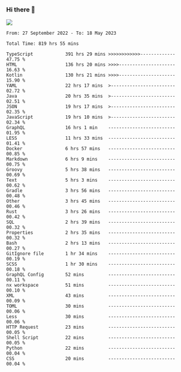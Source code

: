### Hi there 👋

<!--<a href="https://github.com/search?o=desc&q=author%3Abushiyi&s=committer-date&type=Commits">-->
<!--    <img align="center" height = "178" src="https://github-readme-stats.vercel.app/api?username=bushiyi&count_private=true&show_icons=true&theme=noctis_minimus&hide=contribs&include_all_commits=true" />-->
<!--</a>-->
<!--<a href="https://github.com/bushiyi?tab=repositories">-->
<!--    <img align="center" height = "178" src="https://github-readme-stats.vercel.app/api/top-langs/?username=bushiyi&count_private=true&theme=noctis_minimus" />-->
<!--</a>-->
 
<!-- [![Ashutosh's github activity graph](https://activity-graph.herokuapp.com/graph?username=bushiyi&theme=react&bg_color=1B2932&point=698B69&line=698B69)](https://github.com/ashutosh00710/github-readme-activity-graph)
 -->


![](https://raw.githubusercontent.com/bushiyi/bushiyi/master/assets/github-contribution-grid-snake.svg)

<!--START_SECTION:waka-->

```text
From: 27 September 2022 - To: 18 May 2023

Total Time: 819 hrs 55 mins

TypeScript            391 hrs 29 mins >>>>>>>>>>>>-------------   47.75 %
HTML                  136 hrs 20 mins >>>>---------------------   16.63 %
Kotlin                130 hrs 21 mins >>>>---------------------   15.90 %
YAML                  22 hrs 17 mins  >------------------------   02.72 %
Java                  20 hrs 35 mins  >------------------------   02.51 %
JSON                  19 hrs 17 mins  >------------------------   02.35 %
JavaScript            19 hrs 10 mins  >------------------------   02.34 %
GraphQL               16 hrs 1 min    -------------------------   01.95 %
LESS                  11 hrs 33 mins  -------------------------   01.41 %
Docker                6 hrs 57 mins   -------------------------   00.85 %
Markdown              6 hrs 9 mins    -------------------------   00.75 %
Groovy                5 hrs 38 mins   -------------------------   00.69 %
Text                  5 hrs 3 mins    -------------------------   00.62 %
Gradle                3 hrs 56 mins   -------------------------   00.48 %
Other                 3 hrs 45 mins   -------------------------   00.46 %
Rust                  3 hrs 26 mins   -------------------------   00.42 %
SQL                   2 hrs 39 mins   -------------------------   00.32 %
Properties            2 hrs 35 mins   -------------------------   00.32 %
Bash                  2 hrs 13 mins   -------------------------   00.27 %
GitIgnore file        1 hr 34 mins    -------------------------   00.19 %
SCSS                  1 hr 30 mins    -------------------------   00.18 %
GraphQL Config        52 mins         -------------------------   00.11 %
nx workspace          51 mins         -------------------------   00.10 %
XML                   43 mins         -------------------------   00.09 %
TOML                  30 mins         -------------------------   00.06 %
Less                  30 mins         -------------------------   00.06 %
HTTP Request          23 mins         -------------------------   00.05 %
Shell Script          22 mins         -------------------------   00.05 %
Python                22 mins         -------------------------   00.04 %
CSS                   20 mins         -------------------------   00.04 %
```

<!--END_SECTION:waka-->

